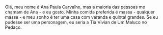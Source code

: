 Olá, meu nome é Ana Paula Carvalho, mas a maioria das pessoas me chamam de Ana - e eu gosto. Minha comida preferida é massa - qualquer massa - e meu sonho é ter uma casa com varanda e quintal grandes. Se eu pudesse ser uma personagem, eu seria a Tia Vivian de Um Maluco no Pedaço. 